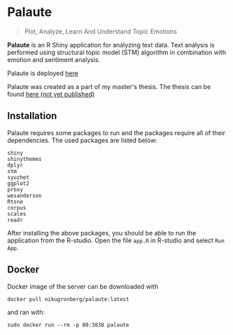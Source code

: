 # Palaute
> Plot, Analyze, Learn And Understand Topic Emotions

**Palaute** is an R Shiny application for analyzing text data. Text analysis is performed using
structural topic model (STM) algorithm in combination with emotion and sentiment analysis.

Palaute is deployed [here](http://86.50.253.215/)

Palaute was created as a part of my master's thesis. The thesis can be found [here (not yet published)](#!)

## Installation
Palaute requires some packages to run and the packages require all of their dependencies. The used packages are listed below:
```
shiny
shinythemes
dplyr
stm
syuzhet
ggplot2
proxy
wesanderson
Rtsne
corpus
scales
readr
```

After installing the above packages, you should be able to run the application from the R-studio. Open the file `app.R` in R-studio and select `Run App`.

## Docker
Docker image of the server can be downloaded with
```
docker pull nikugronberg/palaute:latest
```
and ran with:
```
sudo docker run --rm -p 80:3838 palaute
```